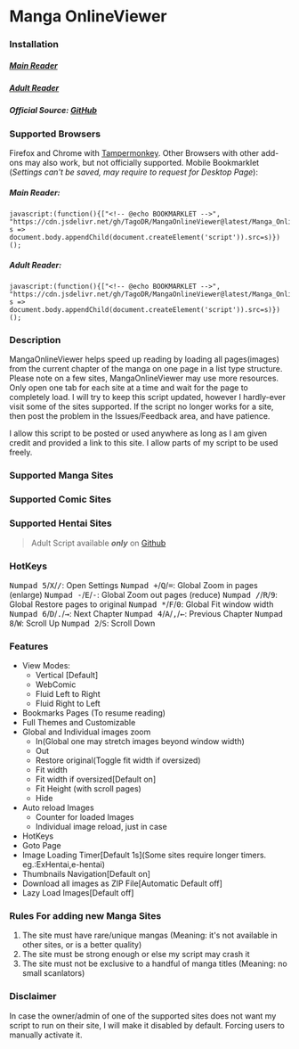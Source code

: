 # Manga OnlineViewer
### Installation

##### [Main Reader](https://github.com/TagoDR/MangaOnlineViewer/raw/master/Manga_OnlineViewer.user.js)
##### [Adult Reader](https://github.com/TagoDR/MangaOnlineViewer/raw/master/Manga_OnlineViewer_Adult.user.js)
##### Official Source: [GitHub](https://github.com/TagoDR/MangaOnlineViewer)

### Supported Browsers
Firefox and Chrome with [Tampermonkey](https://tampermonkey.net/).
Other Browsers with other add-ons may also work, but not officially supported.
Mobile Bookmarklet (*Settings can't be saved, may require to request for Desktop Page*):
##### Main Reader:
```
javascript:(function(){["<!-- @echo BOOKMARKLET -->", "https://cdn.jsdelivr.net/gh/TagoDR/MangaOnlineViewer@latest/Manga_OnlineViewer.user.min.js"].map( s => document.body.appendChild(document.createElement('script')).src=s)})();
```
##### Adult Reader:
```
javascript:(function(){["<!-- @echo BOOKMARKLET -->", "https://cdn.jsdelivr.net/gh/TagoDR/MangaOnlineViewer@latest/Manga_OnlineViewer_Adult.user.min.js"].map( s => document.body.appendChild(document.createElement('script')).src=s)})();
```

### Description
MangaOnlineViewer helps speed up reading by loading all pages(images) from the current chapter of the manga on one page in a list type structure.
Please note on a few sites, MangaOnlineViewer may use more resources. Only open one tab for each site at a time and wait for the page to completely load.
I will try to keep this script updated, however I hardly-ever visit some of the sites supported. If the script no longer works for a site, then post the problem in the Issues/Feedback area, and have patience.

I allow this script to be posted or used anywhere as long as I am given credit and provided a link to this site. I allow parts of my script to be used freely.

### Supported Manga Sites
<!-- @echo LIST_MANGA_SITES -->

### Supported Comic Sites
<!-- @echo LIST_COMIC_SITES -->

### Supported Hentai Sites
> Adult Script available **_only_** on [Github](https://github.com/TagoDR/MangaOnlineViewer)
<!-- @echo LIST_HENTAI_SITES -->

### HotKeys
<kbd class='dark'>Numpad 5</kbd>/<kbd class='dark'>X</kbd>/<kbd class='dark'>/</kbd>: Open Settings
<kbd class='dark'>Numpad +</kbd>/<kbd class='dark'>Q</kbd>/<kbd class='dark'>=</kbd>: Global Zoom in pages (enlarge)
<kbd class='dark'>Numpad -</kbd>/<kbd class='dark'>E</kbd>/<kbd class='dark'>-</kbd>: Global Zoom out pages (reduce)
<kbd class='dark'>Numpad /</kbd>/<kbd class='dark'>R</kbd>/<kbd class='dark'>9</kbd>: Global Restore pages to original
<kbd class='dark'>Numpad *</kbd>/<kbd class='dark'>F</kbd>/<kbd class='dark'>0</kbd>: Global Fit window width
<kbd class='dark'>Numpad 6</kbd>/<kbd class='dark'>D</kbd>/<kbd class='dark'>.</kbd>/<kbd class="dark">→</kbd>: Next Chapter
<kbd class='dark'>Numpad 4</kbd>/<kbd class='dark'>A</kbd>/<kbd class='dark'>,</kbd>/<kbd class="dark">←</kbd>: Previous Chapter
<kbd class='dark'>Numpad 8</kbd>/<kbd class='dark'>W</kbd>: Scroll Up
<kbd class='dark'>Numpad 2</kbd>/<kbd class='dark'>S</kbd>: Scroll Down

### Features
- View Modes:
  - Vertical [Default]
  - WebComic
  - Fluid Left to Right
  - Fluid Right to Left
- Bookmarks Pages (To resume reading)
- Full Themes and Customizable
- Global and Individual images zoom
  - In(Global one may stretch images beyond window width)
  - Out
  - Restore original(Toggle fit width if oversized)
  - Fit width
  - Fit width if oversized[Default on]
  - Fit Height (with scroll pages)
  - Hide
- Auto reload Images
  - Counter for loaded Images
  - Individual image reload, just in case
- HotKeys
- Goto Page
- Image Loading Timer[Default 1s](Some sites require longer timers. eg.:ExHentai,e-hentai)
- Thumbnails Navigation[Default on]
- Download all images as ZIP File[Automatic Default off]
- Lazy Load Images[Default off]

### Rules For adding new Manga Sites
1. The site must have rare/unique mangas (Meaning: it's not available in other sites, or is a
 better quality)
2. The site must be strong enough or else my script may crash it
3. The site must not be exclusive to a handful of manga titles (Meaning: no small scanlators)

### Disclaimer
In case the owner/admin of one of the supported sites does not want my script to run on their site, I will make it disabled by default. Forcing users to manually activate it.
